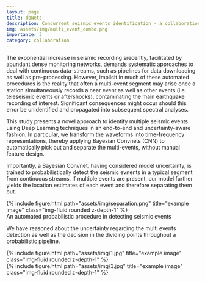 ```yaml
---
layout: page
title: dbNets
description: Concurrent seismic events identification - a collaboration with GFZ
img: assets/img/multi_event_combo.png
importance: 3
category: collaboration
---
```


 The exponential increase in seismic recording srecently, facilitated by abundant dense monitoring networks, demands systematic approaches to deal with continuous data-streams, such as pipelines for data downloading as well as pre-processing. However, implicit in much of these automated procedures is the reality that often a multi-event segment may arise once a station simultaneously records a near event as well as other events (i.e. teleseismic events or aftershocks), contaminating the main earthquake recording of interest. Significant consequences might occur should this error be unidentified and propagated into subsequent spectral analyses. 
 
 This study presents a novel approach to identify multiple seismic events using Deep Learning techniques in an end-to-end and uncertainty-aware fashion. In particular, we transform the waveforms into time-frequency representations, thereby applying Bayesian Convnets (CNN) to automatically pick out and separate the multi-events, without manual feature design. 

Importantly, a Bayesian Convnet, having considered model uncertainty, is trained to probabilistically detect the seismic evnents in a typical segment from continuous streams. If multiple events are present, our model further yields the location estimates of each event and therefore separating them out.

<div class="row">
    <div class="col-sm mt-3 mt-md-0">
        {% include figure.html path="assets/img/separation.png" title="example image" class="img-fluid rounded z-depth-1" %}
    </div>
</div>
<div class="caption">
    An automated probabilistic procedure in detecting seismic events
</div>

We have reasoned about the uncertainty regarding the multi events detection as well as the decision in the dividing points throughout a probabilistic pipeline. 

<div class="container">
  <div class="row">
    <div class="col">
        {% include figure.html path="assets/img/1.jpg" title="example image" class="img-fluid rounded z-depth-1" %}
    </div>
    <div class="col">
        {% include figure.html path="assets/img/3.jpg" title="example image" class="img-fluid rounded z-depth-1" %}
    </div>
  </div>
